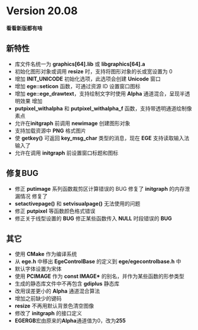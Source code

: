 # Version 20.08

**看看新版都有啥**

## 新特性

- 库文件名统一为 **graphics[64].lib** 或 **libgraphics[64].a**
- 初始化图形对象或调用 **resize** 时，支持将图形对象的长或宽设置为 0
- 增加 **INIT_UNICODE** 初始化选项，此选项会创建 **Unicode** 窗口
- 增加 **ege::seticon** 函数，可通过资源 ID 设置窗口图标
- 增加 **ege::ege_drawtext**，支持绘制文字时使用 **Alpha** 通道混合，呈现半透明效果 增加
- **putpixel_withalpha** 和 **putpixel_withalpha_f** 函数，支持带透明通道绘制像素点
- 允许在**initgraph** 前调用 **newimage** 创建图形对象
- 支持加载资源中 **PNG** 格式图片
- 使 **getkey()** 可返回 **key_msg_char** 类型的消息，现在 **EGE** 支持读取输入法输入了
- 允许在调用 **initgraph** 前设置窗口标题和图标

## 修复BUG

- 修正 **putimage** 系列函数裁剪区计算错误的 BUG 修复了 **initgraph** 的内存泄漏情况 修复了
- **setactivepage()** 和 **setvisualpage()** 无法使用的问题
- 修正 **putpixel** 等函数颜色格式错误
- 修正关于线型设置的 **BUG** 修正某些函数传入 **NULL** 时段错误的 **BUG**

## 其它

- 使用 **CMake** 作为编译系统
- 从 **ege.h** 中移出 **EgeControlBase** 的定义到 **ege/egecontrolbase.h** 中
- 默认字体设置为宋体
- 使用 **PCIMAGE** 作为 **const IMAGE\*** 的别名，并作为某些函数的形参类型
- 生成的静态库文件中不再包含 **gdiplus** 静态库
- 改用误差更小的 **Alpha** 通道混合算法
- 增加之前缺少的键码
- **resize** 不再用默认背景色清空图像
- 修改了 **initgraph** 的接口定义
- **EGERGB**宏由原来的**Alpha**通道值为0，改为**255**